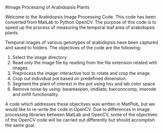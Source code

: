 #Image Processing of Arabidopsis Plants

Welcome to the Arabidopsis Image Processing Code. This code has been converted from MatLab to Python OpenCV. The purpose of this code is to speed up the process of measuring the temporal leaf area of arabidopsis plants. 

Temporal images of various genotypes of arabidopsis have been captured and saved to folders. The objectives of the code are the following:

1. Select the image directory
2. Read only the image file by reading from the file extension related with images.
3. Preprocess the image: interactive tool to rotate and crop the image.
4. Crop out individual pot based on predefined dimension.
5. Segment the plant of interest in the pot using hsv and lab color space
6. Remove noise by using: bwareaopen, imdilate, bwconncomp, imerode and imfill functionality.

A code which addresses these objectives was written in MatPlob, but we would like to re-write the code in OpenCV. Due to differences in image processing libraries between MatLab and OpenCV, some of the objectives of the OpenCV code will be carried out differently but should accomplish the same goal.